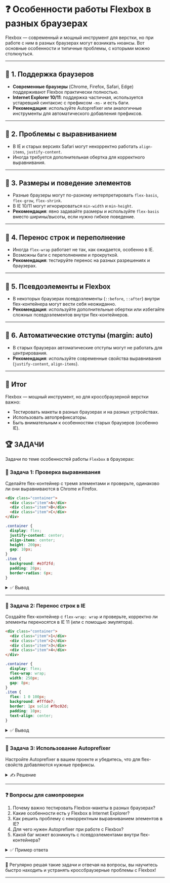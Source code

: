# ❓ Особенности работы Flexbox в разных браузерах

Flexbox — современный и мощный инструмент для верстки, но при работе с ним в разных браузерах могут возникать нюансы. Вот основные особенности и типичные проблемы, с которыми можно столкнуться.

---

## 🔹 1. Поддержка браузеров
- **Современные браузеры** (Chrome, Firefox, Safari, Edge) поддерживают Flexbox практически полностью.
- **Internet Explorer 10/11**: поддержка частичная, используется устаревший синтаксис с префиксом `-ms-` и есть баги.
- **Рекомендация**: используйте Autoprefixer или аналогичные инструменты для автоматического добавления префиксов.

---

## 🔹 2. Проблемы с выравниванием
- В IE и старых версиях Safari могут некорректно работать `align-items`, `justify-content`.
- Иногда требуется дополнительная обертка для корректного выравнивания.

---

## 🔹 3. Размеры и поведение элементов
- Разные браузеры могут по-разному интерпретировать `flex-basis`, `flex-grow`, `flex-shrink`.
- В IE 10/11 могут игнорироваться `min-width` и `min-height`.
- **Рекомендация**: явно задавайте размеры и используйте `flex-basis` вместо ширины/высоты, если нужно гибкое поведение.

---

## 🔹 4. Перенос строк и переполнение
- Иногда `flex-wrap` работает не так, как ожидается, особенно в IE.
- Возможны баги с переполнением и прокруткой.
- **Рекомендация**: тестируйте перенос на разных разрешениях и браузерах.

---

## 🔹 5. Псевдоэлементы и Flexbox
- В некоторых браузерах псевдоэлементы (`::before`, `::after`) внутри flex-контейнера могут вести себя неожиданно.
- **Рекомендация**: используйте дополнительные обертки или избегайте сложных псевдоэлементов внутри flex-контейнеров.

---

## 🔹 6. Автоматические отступы (margin: auto)
- В старых браузерах автоматические отступы могут не работать для центрирования.
- **Рекомендация**: используйте современные свойства выравнивания (`justify-content`, `align-items`).

---

## 🎯 Итог

Flexbox — мощный инструмент, но для кроссбраузерной верстки важно:
- Тестировать макеты в разных браузерах и на разных устройствах.
- Использовать автопрефиксаторы.
- Быть внимательным к особенностям старых браузеров (особенно IE).

## 🏆 ЗАДАЧИ

Задачи по теме особенностей работы `Flexbox` в браузерах:

### 📌 Задача 1: Проверка выравнивания
Сделайте flex-контейнер с тремя элементами и проверьте, одинаково ли они выравниваются в Chrome и Firefox.

```html
<div class="container">
  <div class="item">A</div>
  <div class="item">B</div>
  <div class="item">C</div>
</div>
```

```css
.container {
  display: flex;
  justify-content: center;
  align-items: center;
  height: 200px;
  gap: 10px;
}
.item {
  background: #e3f2fd;
  padding: 20px;
  border-radius: 6px;
}
```

<details>
<summary>✅ Вывод</summary>

Элементы должны быть по центру контейнера по горизонтали и вертикали в обоих браузерах. Если есть отличия — опишите их.

</details>

---

### 📌 Задача 2: Перенос строк в IE
Создайте flex-контейнер с `flex-wrap: wrap` и проверьте, корректно ли элементы переносятся в IE 11 (или с помощью эмулятора).

```html
<div class="container">
  <div class="item">1</div>
  <div class="item">2</div>
  <div class="item">3</div>
  <div class="item">4</div>
</div>
```

```css
.container {
  display: flex;
  flex-wrap: wrap;
  width: 250px;
  gap: 8px;
}
.item {
  flex: 1 0 100px;
  background: #fffde7;
  border: 1px solid #fbc02d;
  padding: 10px;
  text-align: center;
}
```

<details>
<summary>✅ Вывод</summary>

Элементы должны переноситься на новую строку, если не помещаются по ширине. В IE возможны баги: элементы могут не переноситься или вести себя иначе.

</details>

---

### 📌 Задача 3: Использование Autoprefixer
Настройте Autoprefixer в вашем проекте и убедитесь, что для flex-свойств добавляются нужные префиксы.

<details>
<summary>✍ Решение</summary>

1. Установите Autoprefixer и PostCSS (например, через npm):
   ```bash
   npm install autoprefixer postcss-cli
   ```
2. Добавьте в PostCSS конфиг:
   ```js
   module.exports = {
     plugins: [
       require('autoprefixer')
     ]
   }
   ```
3. Запустите обработку CSS:
   ```bash
   npx postcss src/styles.css -o dist/styles.css
   ```
4. Проверьте, что в итоговом CSS появились строки вроде:
   ```css
   display: -ms-flexbox;
   display: flex;
   ```

</details>

---

### ❓ Вопросы для самопроверки

1. Почему важно тестировать Flexbox-макеты в разных браузерах?
2. Какие особенности есть у Flexbox в Internet Explorer?
3. Как решить проблему с некорректным выравниванием элементов в IE?
4. Для чего нужен Autoprefixer при работе с Flexbox?
5. Какой баг может возникнуть с псевдоэлементами внутри flex-контейнера?

<details>
<summary>✅ Пример ответа</summary>

1. Потому что разные браузеры могут по-разному интерпретировать свойства Flexbox, особенно старые версии.
2. В IE используется устаревший синтаксис, есть баги с переносом, выравниванием и размерами.
3. Использовать дополнительные обертки, явно задавать размеры, применять префиксы.
4. Для автоматического добавления префиксов и лучшей поддержки старых браузеров.
5. Псевдоэлементы могут не участвовать в flex-раскладке или вести себя неожиданно, лучше использовать обертки.

</details>

---

🎉 Регулярно решая такие задачи и отвечая на вопросы, вы научитесь быстро находить и устранять кроссбраузерные проблемы с Flexbox! 

---
